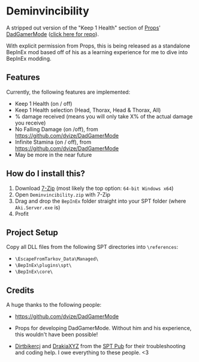# Deminvincibility
A stripped out version of the "Keep 1 Health" section of [Props](https://hub.sp-tarkov.com/user/18746-props/)' [DadGamerMode](https://hub.sp-tarkov.com/files/file/926-dad-gamer-mode) ([click here for repo](https://github.com/dvize/DadGamerMode)).

With explicit permission from Props, this is being released as a standalone BepInEx mod based off of his as a learning experience for me to dive into BepInEx modding.

## Features
Currently, the following features are implemented:
- Keep 1 Health (on / off)
- Keep 1 Health selection (Head, Thorax, Head & Thorax, All)
- % damage received (means you will only take X% of the actual damage you receive)
- No Falling Damage (on /off), from https://github.com/dvize/DadGamerMode
- Infinite Stamina (on / off), from https://github.com/dvize/DadGamerMode
- May be more in the near future

## How do I install this?
1. Download [7-Zip](https://www.7-zip.org/download.html) (most likely the top option: `64-bit Windows x64`)
2. Open `Deminvincibility.zip` with 7-Zip
3. Drag and drop the `BepInEx` folder straight into your SPT folder (where `Aki.Server.exe` is)
4. Profit

## Project Setup
Copy all DLL files from the following SPT directories into `\references`:
- `\EscapeFromTarkov_Data\Managed\`
- `\BepInEx\plugins\spt\`
- `\BepInEx\core\`

## Credits
A huge thanks to the following people:
- https://github.com/dvize/DadGamerMode
- Props for developing DadGamerMode. Without him and his experience, this wouldn't have been possible!

- [Dirtbikercj](https://hub.sp-tarkov.com/user/37201-dirtbikercj/) and [DrakiaXYZ](https://hub.sp-tarkov.com/user/30839-drakiaxyz/) from the [SPT Pub](https://discord.com/invite/Xn9msqQZan) for their troubleshooting and coding help. I owe everything to these people. <3
